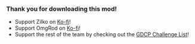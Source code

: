 ### Thank you for downloading this mod!

- Support Zilko on [Ko-fi](https://ko-fi.com/zilko)!
- Support OmgRod on [Ko-fi](https://ko-fi.com/omgrod)!
- Support the rest of the team by checking out the [GDCP Challenge List](https://geometry-dash-challenge-progression.pages.dev)!